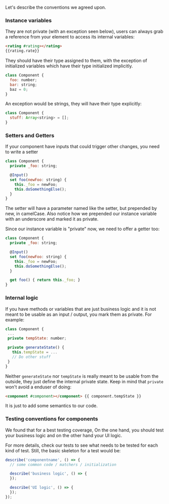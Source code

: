 Let's describe the conventions we agreed upon.

### Instance variables

They are not private (with an exception seen below), users can always grab a reference from your element to access its internal variables:

```html
<rating #rating></rating>
{{rating.rate}}
```

They should have their type assigned to them, with the exception of initialized variables which have their type initialized implicitly.

```javascript
class Component {
  foo: number;
  bar: string;
  baz = 0;
}
```

An exception would be strings, they will have their type explicitly:

```javascript
class Component {
  stuff: Array<string> = [];
}
```

### Setters and Getters

If your component have inputs that could trigger other changes, you need to write a setter

```javascript
class Component {
  private _foo: string;

  @Input()
  set foo(newFoo: string) {
    this._foo = newFoo;
    this.doSomethingElse();
  }
}
```

The setter will have a parameter named like the setter, but prepended by new, in camelCase. Also notice how we prepended our instance variable with an underscore and marked it as private.

Since our instance variable is "private" now, we need to offer a getter too:

```javascript
class Component {
  private _foo: string;

  @Input()
  set foo(newFoo: string) {
    this._foo = newFoo;
    this.doSomethingElse();
  }

  get foo() { return this._foo; }
}
```

### Internal logic

If you have methods or variables that are just business logic and it is not meant to be usable as an input / output, you mark them as private. For example:

```javascript
class Component {
 ...
 private tempState: number;

 private generateState() {
   this.tempState = ...
   // Do other stuff
 }
}
```

Neither `generateState` nor `tempState` is really meant to be usable from the outside, they just define the internal private state. Keep in mind that `private` won't avoid a enduser of doing:

```html
<component #component></component> {{ component.tempState }}
```

It is just to add some semantics to our code.

### Testing conventions for components

We found that for a best testing coverage, On the one hand, you should test your business logic and on the other hand your UI logic.

For more details, check our tests to see what needs to be tested for each kind of test. Still, the basic skeleton for a test would be:

```javascript
describe('componentname', () => {
  // some common code / matchers / initialization

  describe('business logic', () => {
  });

  describe('UI logic', () => {
  });
});
```